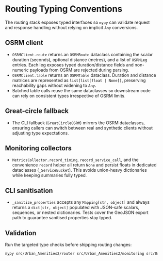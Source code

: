 # Routing Typing Conventions

The routing stack exposes typed interfaces so `mypy` can validate request and
response handling without relying on implicit `Any` conversions.

## OSRM client
- `OSRMClient.route` returns an `OSRMRoute` dataclass containing the scalar
  duration (seconds), optional distance (metres), and a list of `OSRMLeg`
  entries. Each leg exposes typed duration/distance fields and non-numeric
  payloads from OSRM are rejected during parsing.
- `OSRMClient.table` returns an `OSRMTable` dataclass. Duration and distance
  matrices are represented as `list[list[float | None]]`, preserving
  reachability gaps without widening to `Any`.
- Batched table calls reuse the same dataclasses so downstream code can rely on
  consistent types irrespective of OSRM limits.

## Great-circle fallback
- The CLI fallback (`GreatCircleOSRM`) mirrors the OSRM dataclasses, ensuring
  callers can switch between real and synthetic clients without adjusting type
  expectations.

## Monitoring collectors
- `MetricsCollector.record_timing`, `record_service_call`, and the convenience
  `record` helper all return `None` and persist floats in dedicated dataclasses
  (`_ServiceBucket`). This avoids union-heavy dictionaries while keeping
  summaries fully typed.

## CLI sanitisation
- `_sanitize_properties` accepts any `Mapping[str, object]` and always returns a
  `dict[str, object]` populated with JSON-safe scalars, sequences, or nested
  dictionaries. Tests cover the GeoJSON export path to guarantee sanitised
  properties stay typed.

## Validation
Run the targeted type checks before shipping routing changes:

```bash
mypy src/Urban_Amenities2/router src/Urban_Amenities2/monitoring src/Urban_Amenities2/cli --warn-unused-ignores
```
